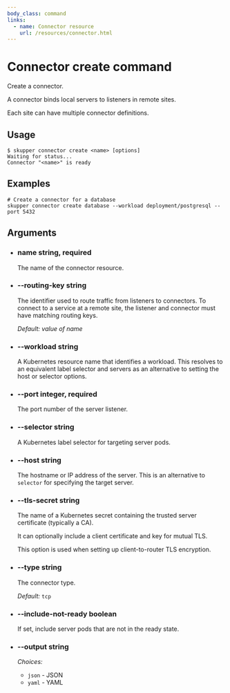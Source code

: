 ```yaml
---
body_class: command
links:
  - name: Connector resource
    url: /resources/connector.html
---
```


# Connector create command

<section>

Create a connector.

A connector binds local servers to listeners in remote
sites.

Each site can have multiple connector definitions.

</section>

<section>

## Usage

~~~ shell
$ skupper connector create <name> [options]
Waiting for status...
Connector "<name>" is ready
~~~

</section>

<section>

## Examples

~~~
# Create a connector for a database
skupper connector create database --workload deployment/postgresql --port 5432
~~~

</section>

<section>

## Arguments

- <h3 id="name">name <span class="argument-info">string, required</span></h3>

  The name of the connector resource.

- <h3 id="--routing-key">--routing-key <span class="argument-info">string</span></h3>

  The identifier used to route traffic from listeners to
  connectors.  To connect to a service at a remote site, the
  listener and connector must have matching routing keys.

  _Default:_ _value of name_

- <h3 id="--workload">--workload <span class="argument-info">string</span></h3>

  A Kubernetes resource name that identifies a workload.
  This resolves to an equivalent label selector and
  servers as an alternative to setting the host or
  selector options.

- <h3 id="--port">--port <span class="argument-info">integer, required</span></h3>

  The port number of the server listener.

- <h3 id="--selector">--selector <span class="argument-info">string</span></h3>

  A Kubernetes label selector for targeting server pods.

- <h3 id="--host">--host <span class="argument-info">string</span></h3>

  The hostname or IP address of the server.  This is an
  alternative to `selector` for specifying the target
  server.

- <h3 id="--tls-secret">--tls-secret <span class="argument-info">string</span></h3>

  The name of a Kubernetes secret containing the trusted
  server certificate (typically a CA).
  
  It can optionally include a client certificate and key for
  mutual TLS.
  
  This option is used when setting up client-to-router TLS
  encryption.

- <h3 id="--type">--type <span class="argument-info">string</span></h3>

  The connector type.

  _Default:_ `tcp`

- <h3 id="--include-not-ready">--include-not-ready <span class="argument-info">boolean</span></h3>

  If set, include server pods that are not in the ready
  state.

- <h3 id="--output">--output <span class="argument-info">string</span></h3>

  _Choices:_
  
   - `json` - JSON
   - `yaml` - YAML

</section>
